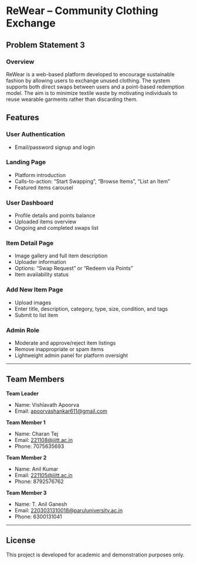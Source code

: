 # ReWear – Community Clothing Exchange

## Problem Statement 3

### Overview

ReWear is a web-based platform developed to encourage sustainable fashion by allowing users to exchange unused clothing. The system supports both direct swaps between users and a point-based redemption model. The aim is to minimize textile waste by motivating individuals to reuse wearable garments rather than discarding them. 

## Features

### User Authentication
- Email/password signup and login

### Landing Page
- Platform introduction  
- Calls-to-action: “Start Swapping”, “Browse Items”, “List an Item”  
- Featured items carousel  

### User Dashboard
- Profile details and points balance  
- Uploaded items overview  
- Ongoing and completed swaps list  

### Item Detail Page
- Image gallery and full item description  
- Uploader information  
- Options: “Swap Request” or “Redeem via Points”  
- Item availability status  

### Add New Item Page
- Upload images  
- Enter title, description, category, type, size, condition, and tags  
- Submit to list item  

### Admin Role
- Moderate and approve/reject item listings  
- Remove inappropriate or spam items  
- Lightweight admin panel for platform oversight  

---

## Team Members

**Team Leader**  
- Name: Vishlavath Apoorva  
- Email: apoorvashankar611@gmail.com  

**Team Member 1**  
- Name: Charan Tej  
- Email: 221108@iiitt.ac.in  
- Phone: 7075635693  

**Team Member 2**  
- Name: Anil Kumar  
- Email: 221105@iiitt.ac.in  
- Phone: 8792576762  

**Team Member 3**  
- Name: T. Anil Ganesh  
- Email: 2203031310018@paruluniversity.ac.in  
- Phone: 6300131041  

---

## License

This project is developed for academic and demonstration purposes only.
